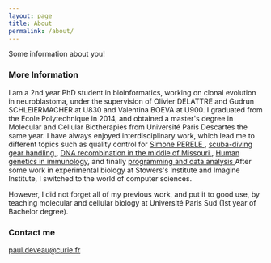 ```yaml
---
layout: page
title: About
permalink: /about/
---
```


Some information about you!

### More Information

I am a 2nd year PhD student in bioinformatics, working on clonal evolution in neuroblastoma, under the supervision of Olivier DELATTRE and Gudrun SCHLEIERMACHER at U830 and Valentina BOEVA at U900.
              I graduated from the Ecole Polytechnique in 2014, and obtained a master's degree in Molecular and Cellular Biotherapies from Université Paris Descartes the same year.
			  I have always enjoyed interdisciplinary work, which lead me to different topics such as quality control for <a href="http://fr.simone-perele.com/" >Simone PERELE </a>,
        <a href="http://www.gendarmerie.interieur.gouv.fr/cegn/Autres-pages/Centres/Centre-national-d-instruction-nautique-de-la-gendarmerie-CNING" > scuba-diving gear handling </a>,
			  <a href="http://www.stowers.org/" > DNA recombination in the middle of Missouri </a>, <a href="https://www.hgid.org/">Human genetics in immunology</a>,
        and finally <a href="http://curie.fr/">programming and data analysis </a>
              After some work in experimental biology at Stowers's Institute and Imagine Institute, I switched to the world of computer sciences.
            </p>
            <p>
                However, I did not forget all of my previous work, and put it to good use, by teaching molecular and cellular biology at Université Paris Sud (1st year of Bachelor degree).
### Contact me

[paul.deveau@curie.fr](mailto:paul.deveau@curie.fr)